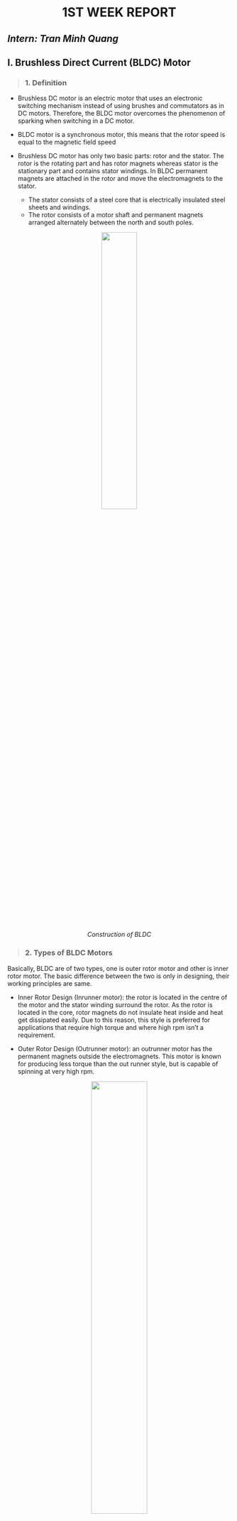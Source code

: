 <h1 align="center"> 1ST WEEK REPORT </h1> 

## ***Intern: Tran Minh Quang***

## **I. Brushless Direct Current (BLDC) Motor**

> ### **1. Definition**

- Brushless DC motor is an electric motor that uses an electronic switching mechanism instead of using brushes and commutators as in DC motors. Therefore, the BLDC motor overcomes the phenomenon of sparking when switching in a DC motor.

- BLDC motor is a synchronous motor, this means that the rotor speed is equal to the magnetic field speed

- Brushless DC motor has only two basic parts: rotor and the stator. The rotor is the rotating part and has rotor magnets whereas stator is the stationary part and contains stator windings. In BLDC permanent magnets are attached in the rotor and move the electromagnets to the stator.
    - The stator consists of a steel core that is electrically insulated steel sheets and windings.
    - The rotor consists of a motor shaft and permanent magnets arranged alternately between the north and south poles.
<div align="center">
    <img src="https://howtomechatronics.com/wp-content/uploads/2019/02/Brushless-motor-main-parts-a-stator-and-a-rotor.png" width=40%>
    
*Construction of BLDC*
</div>

> ### **2. Types of BLDC Motors**
Basically, BLDC are of two types, one is outer rotor motor and other is inner rotor motor. The basic difference between the two is only in designing, their working principles are same.

- Inner Rotor Design (Inrunner motor): the rotor is located in the centre of the motor and the stator winding surround the rotor. As the rotor is located in the core, rotor magnets do not insulate heat inside and heat get dissipated easily. Due to this reason, this style is preferred for applications that require high torque and where high rpm isn’t a requirement.

- Outer Rotor Design (Outrunner motor): an outrunner motor has the permanent magnets outside the electromagnets. This motor is known for producing less torque than the out runner style, but is capable of spinning at very high rpm.
<div align="center">
    <img src="https://i.pinimg.com/originals/1d/34/09/1d340941bd00fd427fe1e7497a42be09.png" width=50%>
    
*Types of BLDC Motors*
</div>


> ### **3. Working Principle**

- The working principle of the BLDC motor is based on the interaction force of the magnetic field generated by the stator and the permanent magnet on the rotor. When current flows through one of the three stator windings, it creates a magnetic pole that attracts the nearest permanent magnets with opposite poles. The rotor will continue to move if the current shifts to an adjacent winding. Sequential energization of each winding will cause the rotor to rotate in accordance with the rotating magnetic field.

<div align="center">
    <img src="https://4.bp.blogspot.com/-pJATvoj-qz8/VVQtSv0RCMI/AAAAAAAABHw/abF8cTRrEck/s1600/bldc-working.gif" width=50%>
    
*Working Principle*
</div>

- In fact, to increase the interaction force, people will power both coils at the same time, the order of transition between the coils is controlled by the electronic circuit.

<div align="center">
    <img src="https://sklc-tinymce-2021.s3.amazonaws.com/comp/2021/03/mceclip11_1614687945.gif" width=50%>
    
*Working Principle*
</div>

## **II. Electronic Speed Controller (ESC)**

- An ESC or an Electronic Speed Controller controls the brushless motor movement or speed by activating the appropriate MOSFETs to create the rotating magnetic field so that the motor rotates. The higher the frequency or the quicker the ESC goes through the 6 intervals, the higher the speed of the motor will be.

<div align="center">
    <img src="https://howtomechatronics.com/wp-content/uploads/2019/02/How-does-an-ESC-Work-Electronic-Speed-Controller-768x365.png?ezimgfmt=ng:webp/ngcb2" width=70%>
    
*Electronic Speed Controller*
</div>

- However, here comes an important question, and that’s how do we know when to activate which phase. The answer is that we need to know the position of the rotor and there are two common methods used for determining the rotor position.
    - The first common method is by using Hall-effect sensors embedded in the stator, arranged equally 120 or 60 degrees from each other. As the rotors permanent magnets rotate the Hall-effect sensors sense the magnetic field and generate a logic “high” for one magnetic pole or logic “low” for the opposite pole. According to this information the ESC knows when to activate the next commutation sequence or interval.
    <div align="center">
        <img src="https://howtomechatronics.com/wp-content/uploads/2019/02/Brushless-motor-rotor-position-using-Hall-effect-sensors-768x412.png?ezimgfmt=ng:webp/ngcb2" width=60%>
        
    *Hall-effect sensors*
    </div>

    - The second common method used for determining the rotor position is through sensing the back electromotive force or back EMF. The back EMF occurs as a result of the exact opposite process of generating a magnetic field or when a moving or changing magnetic field pass through a coil it induces a current in the coil. So, when the moving magnetic field of the rotor pass through the free coil, or the one that’s not active, it will induce a current flow in coil and as result a voltage drop will occur in that coil. The ESC captures these voltage drops as they occur and based on them it predicts or calculates when the next interval should take place.

    <div align="center">
        <img src="https://howtomechatronics.com/wp-content/uploads/2019/02/Back-EMF-in-Brushless-motor-768x417.png?ezimgfmt=ng:webp/ngcb2" width=60%>
        
    *Back EMF*
    </div>

## **III. ESC Protocol**
> ### **1. PWM (Standard PWM)**

- PWM use a periodic input pulse of width typically between 1000uS and 2000uS for zero to full power

<div align="center">
        <img src="https://howtomechatronics.com/wp-content/uploads/2019/02/Arduino-Brushelss-Motor-Control-using-ESC.png" width=65%>
        
*PWM Signal*
</div>

- Minimum rate is 50Hz corresponding to 20ms for one period

- With a pulse length of 2000uS, the maximum update rate is 500Hz, but in fact, it is only 490Hz (because there must be a break between pulses) and the default is 490Hz

- Signal delay when updating can be up to 2000us (for 490Hz)

> ### **2. OneShot** 

>> **2.1. OneShot(SyncPWM)**

- OneShot is an older protocol that uses the same pulse widths as Normal PWM but has a fixed frame rate equal to the autopilot main loop rate. 

- There is little advantage for using this protocol over regular PWM. OneShot overcomes the disadvantage of PWM, which is the delay when updating

<div align="center">
        <img src="https://oscarliang.com/ctt/uploads/2015/03/oneshot-ESC-PWM-explain.jpg" width=60%>
        
*PWM & Oneshot*
</div>

>> **2.2. OneShot125 (Fast PWM)**

This protocol uses 8 times shorter pulses than PWM protocol
- With pulse length from 125us to 250us
-  It allows for 8 times faster PID control loop update rate (looptime 250us / 4kHz update rate)
- It also has 8 times shorter signal delay: only 250us instead of 2000us

>> **2.3. OneShot42 (Faster PWM)**

OneShot42 (Faster PWM) tương tự như OneShot125 nhưng nhanh gấp 3 lần (gấp 24 lần PWM)
- With pulse length from 42us to 84us
- Maximum update rate 12kHz
- Latency 84us
- 
<div align="center">
        <img src="https://1.bp.blogspot.com/-zd02VHLotwY/XrDRHpsUADI/AAAAAAAAEEo/l8LzoISs2lw9wAbdz_HgnUbbGcbDJW9LQCLcBGAsYHQ/s1600/Screen%2BShot%2B2020-05-05%2Bat%2B12.35.54%2Bpm.png" width=60%>
        
*PWM, OneShot125 & OneShot42*
</div>

> ### **3. MultiShot (Fasterer PWM)** 

MultiShot is the fastest ESC protocol currently with 80x speed compared to PWM
- With pulse length from 12.5us to 25us
- Maximum update rate 40khz
- Latency 25us

### ***The above protocols all send analog signals, so they are easily affected by noise and need to be calibrated if the FC and ESC clocks are different.***
> ### **4. DShot (DigitalShot)** 

This is the "digital" protocol. It's not based on the length of a pulse but uses zeros and ones send just like over a serial port to control ESCs

DShot comes in many versions:
- DShot150: 150kbps, maximum update rate 8kHz
- DShot300: 300kbps, maximum update rate 16kHz
- DShot600: 600kbps, maximum update rate 32kHz
- DShot1200: 1200kbps, maximum update rate 64kHz

Advanatges of DShot:
- Calibration is not necessary
- Electrical noise cannot charge a throttle value
- The ESC can detect and reject throttle data corrupted by noise 
  
The DShot protocol sends a 16bits data packet from the FC to the ESC, where:
-  11 bits for throttle value (2^11 = 2048 steps) 
-  1 bit for telemetry request
-  4 bit for CRC checksum (cyclic redundancy check)

(For example DShot600 would have a frequency of 600,000/16 = 37500Hz = 37.5KHz. However, in practice, it will not as high as 37.5KHz because there needs to be some space between values)

<div align="center">
    <img src="https://oscarliang.com/ctt/uploads/2017/05/dshot1200-esc-protocol-speed-bitrate-latency.jpg" width=60%>
        
*ESC protocols speed*
</div>

## **IV. PID Controller**



jjj










